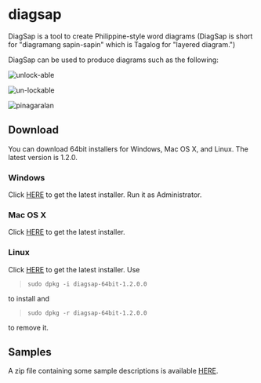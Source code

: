 # diagsap
DiagSap is a tool to create Philippine-style word diagrams (DiagSap is short for "diagramang sapin-sapin" which is Tagalog for "layered diagram.")

DiagSap can be used to produce diagrams such as the following:

![unlock-able](./doc/resources/unlock-able.svg)

![un-lockable](./doc/resources/unlock-able.svg)

![pinagaralan](./doc/resources/pinagaralan.svg)

## Download

You can download 64bit installers for Windows, Mac OS X, and Linux.  The latest version is 1.2.0.

### Windows
Click [HERE](https://drive.google.com/file/d/1KftLCRffZcZy998mmI_4O9jXtsAHa1ox/view?usp=sharing) to get the latest installer.  Run it as Administrator.

### Mac OS X
Click [HERE](https://drive.google.com/file/d/19qECdiQ8Wo6SZOCsJRr9Vi6JUoFP4KhP/view?usp=sharing) to get the latest installer.

### Linux
Click [HERE](https://drive.google.com/file/d/1adVzMmusBQN45m2DU94BwUd8I9ceE4Tu/view?usp=sharing) to get the latest installer.  Use
> `sudo dpkg -i diagsap-64bit-1.2.0.0`

to install and

> `sudo dpkg -r diagsap-64bit-1.2.0.0`

to remove it.

## Samples
A zip file containing some sample descriptions is available [HERE](https://drive.google.com/file/d/1Ci13NeW0PGXN_w3xOBPIhgN2jjciB0D7/view?usp=sharing).
